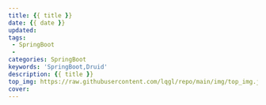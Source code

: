 ```yaml
---
title: {{ title }}
date: {{ date }}
updated: 
tags:
 - SpringBoot
 - 
categories: SpringBoot
keywords: 'SpringBoot,Druid'
description: {{ title }}
top_img: https://raw.githubusercontent.com/lqgl/repo/main/img/top_img.jpg
cover: 
---
```

